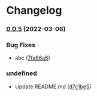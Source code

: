 # Changelog

### [0.0.5](https://github.com/mdvorak/test-repo/compare/v0.0.4...v0.0.5) (2022-03-06)


### Bug Fixes

* abc ([7fa66a6](https://github.com/mdvorak/test-repo/commit/7fa66a6b3c4cad978a959228c0a0f45ff5d7918f))


### undefined

* Update README.md ([d7c1be5](https://github.com/mdvorak/test-repo/commit/d7c1be50a773ce2b88dd81ea4453a17045c7a30f))
